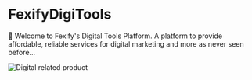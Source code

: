 # FexifyDigiTools

:wave: Welcome to Fexify's Digital Tools Platform.
A platform to provide affordable, reliable services for digital marketing and more as never seen before...

![Digital related product](https://intellisyn.com/wp-content/uploads/2019/07/Digital-tools-01.png)
